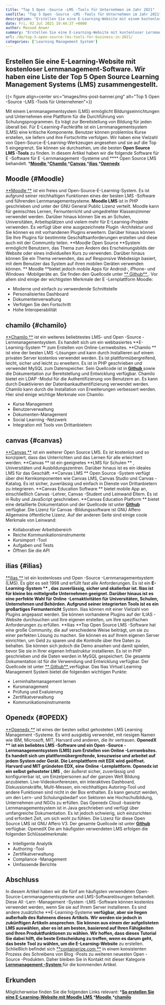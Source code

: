 ```yaml
---
title: "Top 5 Open -Source -LMS -Tools für Unternehmen im Jahr 2021" 
seoTitle: "Top 5 Open -Source -LMS -Tools für Unternehmen im Jahr 2021" 
description: "Erstellen Sie eine E-Learning-Website mit einem kostenlosen und Open-Source-Fernunterrichtssystem. Schauen Sie sich die Liste an und wählen Sie den entsprechenden E-Learning-LMS für Unternehmen." 
date: Fri, 02 Jul 2021 19:44:37 +0000
author: Masood Anwer
summary: "Erstellen Sie eine E-Learning-Website mit kostenloser Lernmanagement-Software. Wir haben eine Liste der Top 5 Open Source Learning Management Systems (LMS) zusammengestellt." 
url: /de/top-5-open-source-lms-tools-for-business-in-2021/
categories: ['Learning Management System']
---
```


## Erstellen Sie eine E-Learning-Website mit kostenloser Lernmanagement-Software. Wir haben eine Liste der Top 5 Open Source Learning Management Systems (LMS) zusammengestellt.

{{< figure align=center src="images/lms-post-banner.png" alt="Top 5 Open -Source -LMS -Tools für Unternehmen">}}

Mit einem Lernmanagementsystem (LMS) ermöglicht Bildungseinrichtungen und Unternehmen eine Plattform für die Durchführung von Schulungsprogrammen. Es trägt zur Bereitstellung von Bildung für jeden überall bei. Für E-Learning-Fachkräfte ist ein Lernmanagementsystem (LMS) eine kritische Komponente. Benutzer können problemlos Kurse erstellen, sie liefern und ihre Fortschritte verfolgen. Wir haben eine Vielzahl von Open-Source-E-Learning-Werkzeugen angesehen und sie auf die Top 5 eingegrenzt. Sie können sie durchsehen, um die besten **Open Source LMS -Tools**  zu finden.
In diesem Artikel haben wir die folgende Software für E -Software für E -Lernmanagement -Systeme und **** Open Source LMS behandelt.
  *[**Moodle** ][1]
  *[**Chamilo** ][2]
  *[**Canvas** ][3]
  *[**ilias** ][4]
  *[**Openedx** ][5]

## Moodle   {#Moodle}
[**Moodle **][6] ist ein freies und Open-Source-E-Learning-System. Es ist aufgrund seiner reichhaltigen Funktionen eines der besten LMS -Software und führenden Lernmanagementsysteme.  **Moodle LMS**   ist in PHP geschrieben und unter der GNU General Public Lizenz verteilt. Moodle kann für gemischtes Lernen, Fernunterricht und umgedrehter Klassenzimmer verwendet werden. Darüber hinaus können Sie es an Schulen, Universitäten, Arbeitsplätzen und vielem mehr für E-Learning-Projekte verwenden. Es verfügt über eine ausgezeichnete Plugin -Architektur und Sie können es mit vorhandenen Plugins erweitern. Darüber hinaus können Sie Ihre Plugins für bestimmte Geschäftsanforderungen erstellen und diese auch mit der Community teilen.
**Moodle Open Source  **System ermöglicht Benutzern, das Thema zum Ändern des Erscheinungsbilds der Website oder eines individuellen Kurs zu verwenden. Darüber hinaus können Sie ein Thema verwenden, das auf Responsive Webdesign basiert, mit dem Benutzer das System auf ihren mobilen Geräten verwenden können. **  Moodle  **bietet jedoch mobile Apps für Android-, iPhone- und Windows -Mobilgeräte an. Sie finden den Quellcode unter [**  Github** ][7].
Vor allem sind einige der wichtigsten Merkmale der E -Lernplattform Moodle:
  * Moderne und einfach zu verwendende Schnittstelle
  * Personalisiertes Dashboard
  * Dokumentenverwaltung
  * Verfolgen Sie den Fortschritt
  * Hohe Interoperabilität

## chamilo   {#chamilo}
[**Chamilo **][8] ist ein weiteres beliebtestes LMS- und Open -Source -Lernmanagementsystem. Es handelt sich um ein webbasiertes  **E-Learning-System **  zum Erstellen von Online-Lernwebsites.  **Chamilo **  ist eine der besten LMS -Lösungen und kann durch Installieren auf einem privaten Server kostenlos verwendet werden. Es ist plattformübergreifend, leicht, sicher und leicht zu erweitern. Es ist in PHP geschrieben und verwendet MySQL zum Datenspeicher. Sein Quellcode ist in [ **Github**  ][9] sowie die Dokumentation zur Bereitstellung und Entwicklung verfügbar. Chamilo bietet ein LDAP -Modul für die Authentifizierung von Benutzern an. Es kann durch Deaktivieren der Datenbankauthentifizierung verwendet werden. Chamilo kann durch die Installation von Erweiterungen verbessert werden.
Hier sind einige wichtige Merkmale von Chamilo:
  * Kurse Management
  * Benutzerverwaltung
  * Dokumenten-Management
  * Social Learning -Netzwerk
  * Integration mit Tools von Drittanbietern

## canvas   {#canvas}
[**Canvas **][10] ist ein weiterer Open Source LMS. Es ist kostenlos und so konzipiert, dass das Unterrichten und das Lernen für alle erleichtert werden.  **Canvas **  ist ein geeignetes  **LMS für Schulen ** , Universitäten und Ausbildungszentren. Darüber hinaus ist es ein ideales LMS für das Geschäft.  **Canvas LMS **  Open Source -System verfügt über drei Kernkomponenten wie Canvas LMS, Canvas Studio und Canvas -Katalog. Es ist sicher, zuverlässig und einfach in Dienste von Drittanbietern zu integrieren.  **Canvas Education Software **  bietet mobile App an, einschließlich Canvas -Lehrer, Canvas -Student und Leinwand Eltern. Es ist in Ruby und JavaScript geschrieben.  **Canvas Education Platform **  bietet eine detaillierte Dokumentation und der Quellcode ist unter [ **Github**  ][11] verfügbar. Die Lizenz für Canvas -Bildungssoftware ist GNU Affero Allgemeine öffentliche Lizenz.
Auf der anderen Seite sind einige coole Merkmale von Leinwand:
  * Kollaborativer Arbeitsbereich
  * Reiche Kommunikationsinstrumente
  * Kursimport -Tool
  * Aufgaben und Tests
  * Öffnen Sie die API

## ilias   {#ilias}
[**ilias **][12] ist ein kostenloses und Open -Source -Lernmanagementsystem (LMS). Es gibt es seit 1998 und erfüllt fast alle Anforderungen. Es ist ein  **E-Learning-System ** , das zuverlässig, sicher und skalierbar ist. Ilias ist für kleine bis mittelgroße Unternehmen geeignet. Darüber hinaus ist es eine perfekte Wahl für Online -Lernaktivitäten für Universitäten, Schulen, Unternehmen und Behörden. Aufgrund seiner integrierten Tools ist es ein großartiges Fernunterricht**  System. Ilias können mit einer Vielzahl von Plugins angepasst werden. Sie können vorhandene Plugins auf der ILIAS -Website durchsuchen und Ihre eigenen erstellen, um Ihre spezifischen Anforderungen zu erfüllen.
**Ilias  **Top Open Source LMS -Software hat eine große Community, die auf verschiedene Weise beiträgt, um sie zu einer perfekten Lösung zu machen. Sie können es auf Ihrem eigenen Server einrichten, um Geld zu sparen und die Kontrolle über Ihre Daten zu behalten. Sie können sich jedoch die Demo ansehen und damit spielen, bevor Sie sie in Ihrer eigenen Infrastruktur installieren. Es ist in PHP geschrieben und die Daten werden in MySQL gespeichert. Die gesamte Dokumentation ist für die Verwendung und Entwicklung verfügbar. Der Quellcode ist unter [**  Github** ][13] verfügbar.
Das Ilias Virtual Learning Management System bietet die folgenden wichtigen Punkte:
  * Lerninhaltemanagement lernen
  * Kursmanagement
  * Prüfung und Evaluierung
  * Zertifikatverwaltung
  * Kommunikationsinstrumente

## Openedx   {#OPEDX}
[**Openedx **][14] ist eines der besten selbst gehosteten LMS Learning Management -Systeme. Es wird ausgiebig verwendet, mit riesigen Namen wie IBM, Microsoft, MIT, Harvard und anderen, die ihr vertrauen.  **OpenedX **  ist ein beliebtes LMS -Software und ein Open -Source -Lernmanagementsystem (LMS) zum Erstellen von Online -Lernwebsites. Es handelt sich um plattformübergreifende, kreuzweise und arbeitet auf jedem System oder Gerät. Die Lernplattform mit EDX wird geöffnet. Harvard und MIT gründeten EDX, eine Online -Lernplattform. Openedx ist ein selbst gehosteter LMS** , der äußerst sicher, zuverlässig und konfigurierbar ist, um Einzelpersonen auf der ganzen Welt Bildung anzubieten.
Live-Videokonferenzen, ein interaktives Dashboard, Diskussionskräfte, Multi-Messen, ein reichhaltiges Autoring-Tool und andere Funktionen sind nicht in der Box enthalten. Es kann genutzt werden, um den Lern- und Schulungsbedarf von Sektoren wie Hochschulbildung, Unternehmen und NGOs zu erfüllen. Das Openedx Cloud -basierte Lernmanagementsystem ist in Java geschrieben und verfügt über umfangreiche Dokumentation. Es ist jedoch schwierig, sich einzurichten und erfordert Zeit, um sich wohl zu fühlen. Die Lizenz für diese Open Source LMS ist GNU Affero V3. Der gesamte Quellcode ist unter [**Github** ][15] verfügbar.
OpenedX Die am häufigsten verwendeten LMS erfolgen die folgenden Schlüsselmerkmale:
  * Intelligente Analytik
  * Authoring -Tool
  * Zertifikatverwaltung
  * Compliance -Management
  * Umfassende Berichte

## Abschluss
In diesem Artikel haben wir die fünf am häufigsten verwendeten Open-Source-Lernmanagementsysteme und LMS-Softwarelösungen behandelt. Diese All -Lern -Management -System -LMS -Software können kostenlos verwendet werden, wenn Sie sie auf Ihrem Server installieren. Es sind andere zusätzliche **E-Learning-Systeme  **verfügbar, aber sie liegen außerhalb des Rahmens dieses Artikels. Wir werden sie jedoch in zukünftigen Artikeln ansprechen. Sie können aus einem der aufgelisteten LMS auswählen, aber es ist am besten, basierend auf Ihren Fähigkeiten und Ihren Produktfunktionen zu wählen. Wir hoffen, dass dieses Tutorial Sie dabei hilft, die beste Entscheidung zu treffen, wenn es darum geht, das beste Tool zu wählen, um die E-Learning-Website**   zu erstellen.
Schließlich befindet sich [**containerize.com **][16] in einem konsistenten Prozess des Schreibens von Blog -Posts zu weiteren neuesten Open -Source -Produkten. Daher bleiben Sie in Kontakt mit dieser Kategorie [ **Lernmanagement -System**  ][17] für die kommenden Artikel.

## Erkunden
Möglicherweise finden Sie die folgenden Links relevant:
  *[**So erstellen Sie eine E-Learning-Website mit Moodle LMS** ][18]
  *[**Moodle** ][19]
  *[**chamilo** ][20]

  
[1]: #Moodle
[2]: #Chamilo
[3]: #Canvas
[4]: #ILIAS
[5]: #OpenEdx
[6]: https://moodle.org/
[7]: https://github.com/moodle/moodle
[8]: https://chamilo.org/en/
[9]: https://github.com/chamilo/chamilo-lms
[10]: https://www.instructure.com/canvas
[11]: https://github.com/instructure/canvas-lms
[12]: https://www.ilias.de/en/
[13]: https://github.com/ILIAS-eLearning/ILIAS
[14]: https://open.edx.org/
[15]: https://github.com/edx/edx-platform
[16]: https://containerize.com
[17]: https://blog.containerize.com/category/learning-management-system/
[18]: https://blog.containerize.com/learning-management-system/how-to-create-e-learning-platform-with-moodle-lms/
[19]: https://products.containerize.com/lms/moodle/
[20]: https://products.containerize.com/lms/chamilo/
